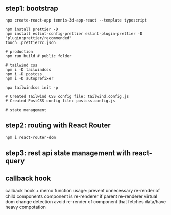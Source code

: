 ## step1: bootstrap

```shell
npx create-react-app tennis-3d-app-react --template typescript

npm install prettier -D
npm install eslint-config-prettier eslint-plugin-prettier -D
"plugin:prettier/recommended"
touch .prettierrc.json

# production
npm run build # public folder

# tailwind css
npm i -D tailwindcss 
npm i -D postcss 
npm i -D autoprefixer

npx tailwindcss init -p

# Created Tailwind CSS config file: tailwind.config.js
# Created PostCSS config file: postcss.config.js

# state management
```

## step2: routing with React Router

```shell
npm i react-router-dom
```

## step3: rest api state management with react-query 




## callback hook
callback hook + memo function usage: prevent unnecessary re-render of child components component is re-renderer if parent re-renderer virtual dom change detection avoid re-render of component that fetches data/have heavy compotation